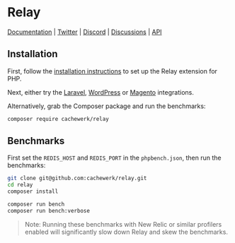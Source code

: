 # Relay

[Documentation](https://relay.so/docs) |
[Twitter](https://twitter.com/RelayPHP) |
[Discord](https://discord.gg/exYBXqTXgY) |
[Discussions](https://github.com/cachewerk/relay/discussions) |
[API](https://relay.so/api)

## Installation

First, follow the [installation instructions](https://relay.so/docs/installation) to set up the Relay extension for PHP.

Next, either try the [Laravel](https://github.com/cachewerk/relay/tree/main/src/Laravel), [WordPress](https://objectcache.pro/docs/relay/) or [Magento](https://github.com/cachewerk/magento-relay) integrations.

Alternatively, grab the Composer package and run the benchmarks:

```bash
composer require cachewerk/relay
```

## Benchmarks

First set the `REDIS_HOST` and `REDIS_PORT` in the `phpbench.json`, then run the benchmarks:

```bash
git clone git@github.com:cachewerk/relay.git
cd relay
composer install

composer run bench
composer run bench:verbose
```

> Note: Running these benchmarks with New Relic or similar profilers enabled will significantly slow down Relay and skew the benchmarks.
